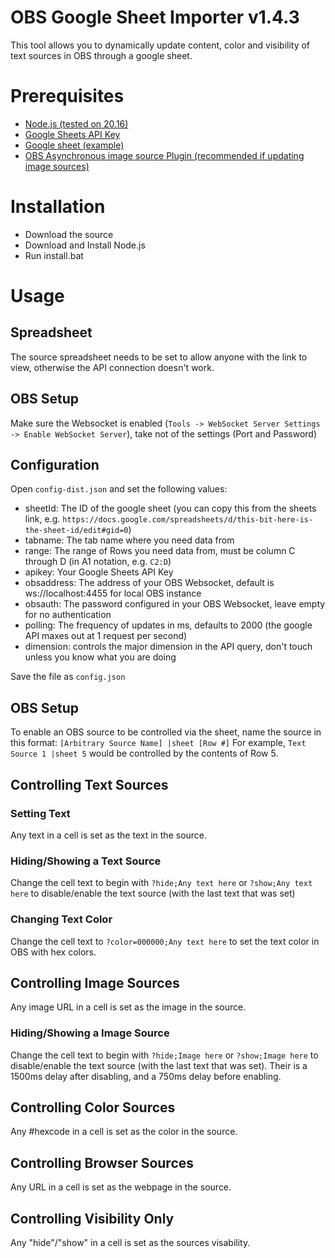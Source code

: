 # OBS Google Sheet Importer v1.4.3
This tool allows you to dynamically update content, color and visibility of text sources in OBS through a google sheet.

# Prerequisites
- [Node.js (tested on 20.16)](https://nodejs.org/en/download)
- [Google Sheets API Key](https://developers.google.com/sheets/api/guides/authorizing#APIKey)
- [Google sheet (example)](https://docs.google.com/spreadsheets/d/1Z1MlruzHm0UYCNO4cTlcDtUdWrMaRB5gwkVy7Zthl8c/)
- [OBS Asynchronous image source Plugin (recommended if updating image sources)](https://obsproject.com/forum/resources/xobsasyncimagesource-asynchronous-image-source.1681/)

# Installation
- Download the source
- Download and Install Node.js
- Run install.bat

# Usage

## Spreadsheet
The source spreadsheet needs to be set to allow anyone with the link to view, otherwise the API connection doesn't work.

## OBS Setup
Make sure the Websocket is enabled (`Tools -> WebSocket Server Settings -> Enable WebSocket Server`), take not of the settings (Port and Password)

## Configuration
Open `config-dist.json` and set the following values:
- sheetId: The ID of the google sheet (you can copy this from the sheets link, e.g. `https://docs.google.com/spreadsheets/d/this-bit-here-is-the-sheet-id/edit#gid=0`)
- tabname: The tab name where you need data from
- range: The range of Rows you need data from, must be column C through D (in A1 notation, e.g. `C2:D`)
- apikey: Your Google Sheets API Key
- obsaddress: The address of your OBS Websocket, default is ws://localhost:4455 for local OBS instance
- obsauth: The password configured in your OBS Websocket, leave empty for no authentication
- polling: The frequency of updates in ms, defaults to 2000 (the google API maxes out at 1 request per second)
- dimension: controls the major dimension in the API query, don't touch unless you know what you are doing

Save the file as `config.json`

## OBS Setup
To enable an OBS source to be controlled via the sheet, name the source in this format: `[Arbitrary Source Name] |sheet [Row #]`
For example, `Text Source 1 |sheet 5` would be controlled by the contents of Row 5.

## Controlling Text Sources
### Setting Text
Any text in a cell is set as the text in the source.
### Hiding/Showing a Text Source
Change the cell text to begin with `?hide;Any text here` or `?show;Any text here` to disable/enable the text source (with the last text that was set)
### Changing Text Color
Change the cell text to `?color=000000;Any text here` to set the text color in OBS with hex colors.

## Controlling Image Sources
Any image URL in a cell is set as the image in the source.
### Hiding/Showing a Image Source
Change the cell text to begin with `?hide;Image here` or `?show;Image here` to disable/enable the text source (with the last text that was set).
Their is a 1500ms delay after disabling, and a 750ms delay before enabling.

## Controlling Color Sources
Any #hexcode in a cell is set as the color in the source.

## Controlling Browser Sources
Any URL in a cell is set as the webpage in the source.

## Controlling Visibility Only
Any "hide"/"show" in a cell is set as the sources visability.